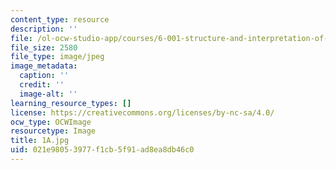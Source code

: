 ```yaml
---
content_type: resource
description: ''
file: /ol-ocw-studio-app/courses/6-001-structure-and-interpretation-of-computer-programs-spring-2005/021e98053977f1cb5f91ad8ea8db46c0_1A.jpg
file_size: 2580
file_type: image/jpeg
image_metadata:
  caption: ''
  credit: ''
  image-alt: ''
learning_resource_types: []
license: https://creativecommons.org/licenses/by-nc-sa/4.0/
ocw_type: OCWImage
resourcetype: Image
title: 1A.jpg
uid: 021e9805-3977-f1cb-5f91-ad8ea8db46c0
---
```

